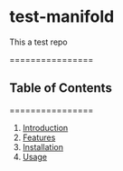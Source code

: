# test-manifold
This a test repo

================
## Table of Contents    
================
1. [Introduction](#introduction)
2. [Features](#features)
3. [Installation](#installation)
4. [Usage](#usage)
